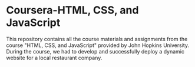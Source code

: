 # Coursera-HTML, CSS, and JavaScript
This repository contains all the course materials and assignments from the course "HTML, CSS, and JavaScript" provided by John Hopkins University. During the course, we had to develop and successfully deploy a dynamic website for a local restaurant company.
